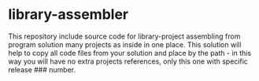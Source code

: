 # library-assembler
This repository include source code for library-project assembling from program solution many projects as inside in one place. This solution will help to copy all code files from your solution and place by the path - in this way you will have no extra projects references, only this one with specific release ### number.
